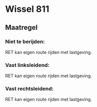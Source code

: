 # Wissel 811
## Maatregel
### Niet te berijden:
RET kan eigen route rijden met lastgeving.
### Vast linksleidend:
RET kan eigen route rijden met lastgeving.
### Vast rechtsleidend:
RET kan eigen route rijden met lastgeving.
